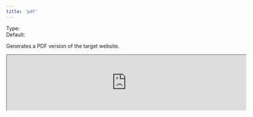 ```yaml
---
title: 'pdf'
--- 
```


Type: <Type children='<boolean>'/><br/>
Default: <Type children='false'/>

Generates a PDF version of the target website.

<Iframe 
  width="650px"
  height={["216px", "324px", "432px", "432px"]}
  src="https://api.microlink.io/?url=https://rauchg.com/2014/7-principles-of-rich-web-applications&pdf&embed=pdf.url&scale=1&margin=0.4cm"
/>

<MultiCodeEditor languages={{
  HTML: `<iframe width="650px" src="https://api.microlink.io/?url=https://rauchg.com/2014/7-principles-of-rich-web-applications&pdf&embed=pdf.url&scale=1&margin=0.4cm"></iframe>`,
  Shell: `microlink-api https://rauchg.com/2014/7-principles-of-rich-web-applications&pdf&scale=1&margin=0.4cm`,
  'Node.js': `const mql = require('@microlink/mql')
 
module.exports = async () => {
  const { status, data, response } = await mql(
    'https://rauchg.com/2014/7-principles-of-rich-web-applications', { 
      pdf: true,
      scale: 1,
      margin: '0.4cm'
  })
  console.log(status, data)
}
  `
  }} 
/>

When it is enabled, a new `pdf` data field will be part of the Microlink API response payload.

```json{19, 24}
{
  "data": {
    "title": "7 Principles of Rich Web Applications",
    "description": "November 4, 2014",
    "lang": "en",
    "author": null,
    "publisher": "rauchg.com",
    "image": null,
    "url": "https://rauchg.com/2014/7-principles-of-rich-web-applications",
    "date": "2019-11-27T18:34:47.000Z",
    "logo": {
      "url": "https://logo.clearbit.com/rauchg.com",
      "type": "png",
      "size": 17675,
      "height": 128,
      "width": 128,
      "size_pretty": "17.7 kB"
    },
    "pdf": {
      "size_pretty": "1.36 MB",
      "size": 1357350,
      "type": "pdf",
      "url": "https://microlink.nyc3.digitaloceanspaces.com/vIQctxsDTujq0b_f8AnldH7YMYs_"
    }
  },
  "status": "success"
}
```

You can combine it with [embed](/docs/api/parameters/embed) for inserting it as HTML markup

<Container textAlign='center'>
  <a href="https://api.microlink.io/?url=https://rauchg.com/2014/7-principles-of-rich-web-applications&pdf&embed=pdf.url&scale=1&margin=0.4cm" download="How-to-download-file.pdf">
    <ButtonOutline color='black'>Download File</ButtonOutline>
  </a>
</Container>

```html
<a href="https://api.microlink.io/?url=https://rauchg.com/2014/7-principles-of-rich-web-applications&pdf&embed=pdf.url&scale=1&margin=0.4cm" download="How-to-download-file.pdf">
  <button>Download File</button>
</a>
```
